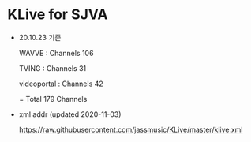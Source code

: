 # KLive for SJVA

* 20.10.23 기준

   WAVVE : Channels 106
   
   TVING : Channels 31
   
   videoportal : Channels 42
   
   = Total 179 Channels

* xml addr (updated 2020-11-03)

  https://raw.githubusercontent.com/jassmusic/KLive/master/klive.xml


